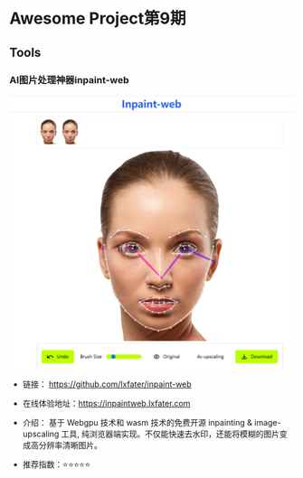 # Awesome Project第9期

## Tools

### AI图片处理神器inpaint-web

![img](./images/20231218-20231224/Inpaint-web.png)


- 链接： https://github.com/lxfater/inpaint-web

- 在线体验地址：https://inpaintweb.lxfater.com
  
- 介绍：​​​ 基于 Webgpu 技术和 wasm 技术的免费开源 inpainting & image-upscaling 工具, 纯浏览器端实现。不仅能快速去水印，还能将模糊的图片变成高分辨率清晰图片。

- 推荐指数：⭐️⭐️⭐️⭐️⭐️

